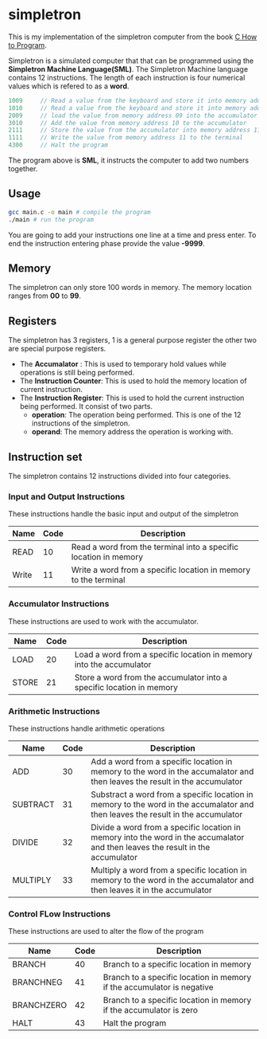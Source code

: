 # simpletron

This is my implementation of the simpletron computer from the book [C How to Program](https://deitel.com/c-how-to-program/).

Simpletron is a simulated computer that that can be programmed using the **Simpletron Machine Language(SML)**. The Simpletron Machine language contains 12 instructions.
The length of each instruction is four numerical values which is refered to as a **word**.

```c
1009     // Read a value from the keyboard and store it into memory address 09                                                                                                                        
1010     // Read a value from the keyboard and store it into memory address 10                                                   
2009     // load the value from memory address 09 into the accumulator                                                   
3010     // Add the value from memory address 10 to the accumulator                                                                                                                        
2111     // Store the value from the accumulator into memory address 11                                                              
1111     // Write the value from memory address 11 to the terminal                                                                                                                        
4300     // Halt the program
```

The program above is **SML**, it instructs the computer to add two numbers together.

## Usage

```bash
gcc main.c -o main # compile the program
./main # run the program
```

You are going to add your instructions one line at a time and press enter.
To end the instruction entering phase provide the value **-9999**. 


## Memory 

The simpletron can only store 100 words in memory. The memory location ranges from **00** to **99**.

## Registers 

The simpletron has 3 registers, 1 is a general purpose register the other two are special purpose registers.
- The **Accumalator** : This is used to temporary hold values while operations is still being performed.
- The **Instruction Counter**: This is used to hold the memory location of current instruction.
- The **Instruction Register**: This is used to hold the current instruction being performed. It consist of two parts.
    - **operation**: The operation being performed. This is one of the 12 instructions of the simpletron.
    - **operand**: The memory address the operation is working with. 

## Instruction set

The simpletron contains 12 instructions divided into four categories.

### Input and Output Instructions

These instructions handle the basic input and output of the simpletron

| Name        | Code        | Description|
| ----------- | ----------- |------------|
| READ        | 10          | Read a word from the terminal into a specific location in memory|
| Write       | 11          | Write a word from a specific location in memory to the terminal |

### Accumulator Instructions

These instructions are used to work with the accumulator.

| Name        | Code        | Description|
| ----------- | ----------- |------------|
| LOAD        | 20          | Load a word from a specific location in memory into the accumulator|
| STORE       | 21          | Store a word from the accumulator into a specific location in memory |

### Arithmetic Instructions

These instructions handle arithmetic operations

| Name        | Code        | Description|
| ----------- | ----------- |------------|
| ADD         | 30          | Add a word from a specific location in memory to the word in the accumalator and then leaves the result in the accumulator|
| SUBTRACT    | 31          | Substract a word from a specific location in memory to the word in the accumalator and then leaves the result in the accumulator |
| DIVIDE      | 32          | Divide a word from a specific location in memory into the word in the accumalator and then leaves the result in the accumulator |
| MULTIPLY    | 33          | Multiply a word from a specific location in memory to the word in the accumalator and then leaves it in the accumulator |

### Control FLow Instructions

These instructions are used to alter the flow of the program

| Name        | Code        | Description|
| ----------- | ----------- |------------|
| BRANCH      | 40          | Branch to a specific location in memory|
| BRANCHNEG   | 41          | Branch to a specific location in memory if the accumulator is negative |
| BRANCHZERO  | 42          | Branch to a specific location in memory if the accumulator is zero |
| HALT        | 43          | Halt the program |





